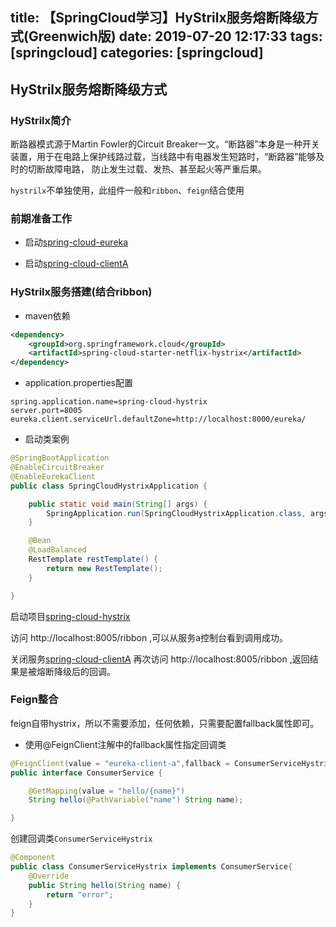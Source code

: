 title: 【SpringCloud学习】HyStrilx服务熔断降级方式(Greenwich版)
date: 2019-07-20 12:17:33
tags: [springcloud]
categories: [springcloud]
---
## HyStrilx服务熔断降级方式

### HyStrilx简介
断路器模式源于Martin Fowler的Circuit Breaker一文。“断路器”本身是一种开关装置，用于在电路上保护线路过载，当线路中有电器发生短路时，“断路器”能够及时的切断故障电路，
防止发生过载、发热、甚至起火等严重后果。

<!--more-->

`hystrilx`不单独使用，此组件一般和`ribbon`、`feign`结合使用

### 前期准备工作

* 启动[spring-cloud-eureka](https://github.com/ciweigg2/spring-cloud-examples/tree/master/spring-cloud-eureka)

* 启动[spring-cloud-clientA](https://github.com/ciweigg2/spring-cloud-examples/tree/master/spring-cloud-clientA)

### HyStrilx服务搭建(结合ribbon)

* maven依赖

```xml
<dependency>
    <groupId>org.springframework.cloud</groupId>
    <artifactId>spring-cloud-starter-netflix-hystrix</artifactId>
</dependency>
```

* application.properties配置

```properties
spring.application.name=spring-cloud-hystrix
server.port=8005
eureka.client.serviceUrl.defaultZone=http://localhost:8000/eureka/
```

* 启动类案例

```java
@SpringBootApplication
@EnableCircuitBreaker
@EnableEurekaClient
public class SpringCloudHystrixApplication {

	public static void main(String[] args) {
		SpringApplication.run(SpringCloudHystrixApplication.class, args);
	}

	@Bean
	@LoadBalanced
	RestTemplate restTemplate() {
		return new RestTemplate();
	}

}
```

启动项目[spring-cloud-hystrix](./spring-cloud-hystrix)

访问 http://localhost:8005/ribbon ,可以从服务a控制台看到调用成功。

关闭服务[spring-cloud-clientA](./spring-cloud-clientA)
再次访问 http://localhost:8005/ribbon ,返回结果是被熔断降级后的回调。

### Feign整合

feign自带hystrix，所以不需要添加，任何依赖，只需要配置fallback属性即可。

* 使用@FeignClient注解中的fallback属性指定回调类

```java
@FeignClient(value = "eureka-client-a",fallback = ConsumerServiceHystrix.class)
public interface ConsumerService {

    @GetMapping(value = "hello/{name}")
    String hello(@PathVariable("name") String name);

}
```

创建回调类`ConsumerServiceHystrix`

```java
@Component
public class ConsumerServiceHystrix implements ConsumerService{
    @Override
    public String hello(String name) {
        return "error";
    }
}
```
